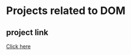 # Projects related to DOM

## project link
[Click here](https://stackblitz.com/edit/dom-project-chaiaurcode?file=index.html)

